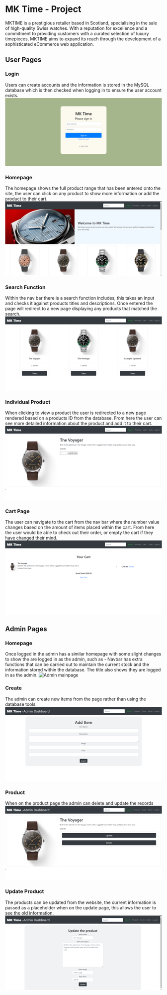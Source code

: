# MK Time - Project

MKTIME is a prestigious retailer based in Scotland, specialising in the sale of high-quality Swiss watches. With a reputation for excellence and a commitment to providing customers with a curated selection of luxury timepieces, MKTIME aims to expand its reach through the development of a sophisticated eCommerce web application.

## User Pages

### Login

Users can create accounts and the information is stored in the MySQL database which is then checked when logging in to ensure the user account exists.
![User Login Screenshot](https://github.com/LGRV-alt/CodeSpace2024/blob/main/MK-Time%20Project/Images/User-Login.png)

### Homepage

The homepage shows the full product range that has been entered onto the site, the user can click on any product to show more information or add the product to their cart.
![User Home Page](https://github.com/LGRV-alt/CodeSpace2024/blob/main/MK-Time%20Project/Images/Home-Page.png)

### Search Function

Within the nav bar there is a search function includes, this takes an input and checks it against products titles and descriptions. Once entered the page will redirect to a new page displaying any products that matched the search.
![User Search Page](https://github.com/LGRV-alt/CodeSpace2024/blob/main/MK-Time%20Project/Images/Search-Page.png)

### Individual Product

When clicking to view a product the user is redirected to a new page rendered based on a products ID from the database. From here the user can see more detailed information about the product and add it to their cart.
![Product Page](https://github.com/LGRV-alt/CodeSpace2024/blob/main/MK-Time%20Project/Images/Product-Page.png)

### Cart Page

The user can navigate to the cart from the nav bar where the number value changes based on the amount of items placed within the cart. From here the user would be able to check out their order, or empty the cart if they have changed their mind.
![Cart Page](https://github.com/LGRV-alt/CodeSpace2024/blob/main/MK-Time%20Project/Images/Cart-Page.png)

## Admin Pages

### Homepage

Once logged in the admin has a similar homepage with some slight changes to show the are logged in as the admin, such as - Navbar has extra functions that can be carried out to maintain the current stock and the information stored within the database. The title also shows they are logged in as the admin.
![Admin mainpage](https://github.com/LGRV-alt/CodeSpace2024/blob/main/MK-Time%20Project/Images/Admin-Page.png)

### Create

The admin can create new items from the page rather than using the database tools.
![Admin mainpage](https://github.com/LGRV-alt/CodeSpace2024/blob/main/MK-Time%20Project/Images/Admin-Create.png)

### Product

When on the product page the admin can delete and update the records
![Admin Product Page](https://github.com/LGRV-alt/CodeSpace2024/blob/main/MK-Time%20Project/Images/Admin-Product.png)

### Update Product

The products can be updated from the website, the current information is passed as a placeholder when on the update page, this allows the user to see the old information.
![Admin Product Page](https://github.com/LGRV-alt/CodeSpace2024/blob/main/MK-Time%20Project/Images/Admin-Update.png)

